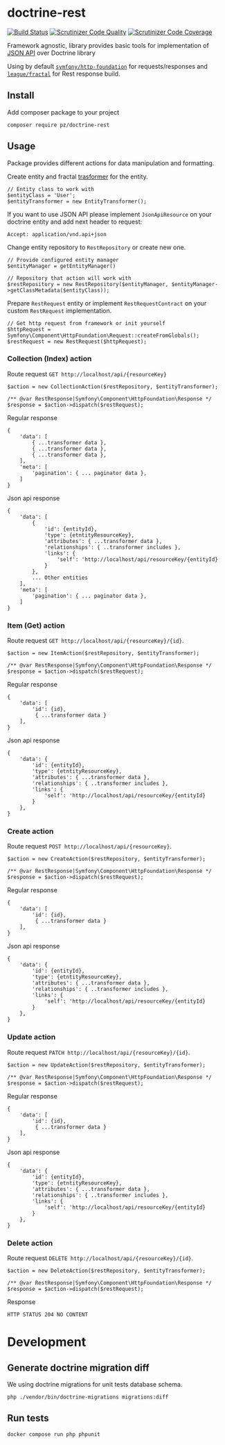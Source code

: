 # doctrine-rest

[![Build Status](https://travis-ci.org/R3VoLuT1OneR/doctrine-rest.svg?branch=master)](https://travis-ci.org/R3VoLuT1OneR/doctrine-rest)
[![Scrutinizer Code Quality](https://scrutinizer-ci.com/g/R3VoLuT1OneR/doctrine-rest/badges/quality-score.png?b=master)](https://scrutinizer-ci.com/g/R3VoLuT1OneR/doctrine-rest?branch=master)
[![Scrutinizer Code Coverage](https://scrutinizer-ci.com/g/R3VoLuT1OneR/doctrine-rest/badges/coverage.png?b=master)](https://scrutinizer-ci.com/g/R3VoLuT1OneR/doctrine-rest?branch=master)

Framework agnostic, library provides basic tools for implementation of [JSON API](http://jsonapi.org/format/) over Doctrine library

Using by default [`symfony/http-foundation`](https://symfony.com/doc/current/components/http_foundation.html) for requests/responses and [`league/fractal`](https://fractal.thephpleague.com/) for Rest response build.

## Install

Add composer package to your project

    composer require pz/doctrine-rest


## Usage

Package provides different actions for data manipulation and formatting.

Create entity and fractal [trasformer](https://fractal.thephpleague.com/transformers/) for the entity.


    // Entity class to work with
    $entityClass = 'User';
    $entityTransformer = new EntityTransformer();

If you want to use JSON API please implement `JsonApiResource` on your doctrine entity and add next header to request:

    Accept: application/vnd.api+json

Change entity repository to `RestRepository` or create new one.

    // Provide configured entity manager
    $entityManager = getEntityManager()

    // Repository that action will work with
    $restRepository = new RestRepository($entityManager, $entityManager->getClassMetadata($entityClass));

Prepare `RestRequest` entity or implement `RestRequestContract` on your custom `RestRequest` implementation.

    // Get http request from framework or init yourself
    $httpRequest = Symfony\Component\HttpFoundation\Request::createFromGlobals();
    $restRequest = new RestRequest($httpRequest);

### Collection (Index) action

Route request `GET http://localhost/api/{resourceKey}`

    $action = new CollectionAction($restRepository, $entityTransformer);

    /** @var RestResponse|Symfony\Component\HttpFoundation\Response */
    $response = $action->dispatch($restRequest);

Regular response

    {
        'data': [
            { ...transformer data },
            { ...transformer data },
            { ...transformer data },
        ],
        'meta': [
            'pagination': { ... paginator data },
        ]
    }

Json api response

    {
        'data': [
            {
                'id': {entityId},
                'type': {etntityResourceKey},
                'attributes': { ...transformer data },
                'relationships': { ..transformer includes },
                'links': {
                    'self': 'http://localhost/api/resourceKey/{entityId}
                }
            },
            ... Other entities
        ],
        'meta': [
            'pagination': { ... paginator data },
        ]
    }

### Item (Get) action

Route request `GET http://localhost/api/{resourceKey}/{id}`.


    $action = new ItemAction($restRepository, $entityTransformer);

    /** @var RestResponse|Symfony\Component\HttpFoundation\Response */
    $response = $action->dispatch($restRequest);

Regular response

    {
        'data': [
            'id': {id},
             { ...transformer data }
        ],
    }

Json api response

    {
        'data': {
            'id': {entityId},
            'type': {etntityResourceKey},
            'attributes': { ...transformer data },
            'relationships': { ..transformer includes },
            'links': {
                'self': 'http://localhost/api/resourceKey/{entityId}
            }
        },
    }

### Create action

Route request `POST http://localhost/api/{resourceKey}`.


    $action = new CreateAction($restRepository, $entityTransformer);

    /** @var RestResponse|Symfony\Component\HttpFoundation\Response */
    $response = $action->dispatch($restRequest);

Regular response

    {
        'data': [
            'id': {id},
             { ...transformer data }
        ],
    }

Json api response

    {
        'data': {
            'id': {entityId},
            'type': {etntityResourceKey},
            'attributes': { ...transformer data },
            'relationships': { ..transformer includes },
            'links': {
                'self': 'http://localhost/api/resourceKey/{entityId}
            }
        },
    }

### Update action

Route request `PATCH http://localhost/api/{resourceKey}/{id}`.


    $action = new UpdateAction($restRepository, $entityTransformer);

    /** @var RestResponse|Symfony\Component\HttpFoundation\Response */
    $response = $action->dispatch($restRequest);

Regular response

    {
        'data': [
            'id': {id},
             { ...transformer data }
        ],
    }

Json api response

    {
        'data': {
            'id': {entityId},
            'type': {etntityResourceKey},
            'attributes': { ...transformer data },
            'relationships': { ..transformer includes },
            'links': {
                'self': 'http://localhost/api/resourceKey/{entityId}
            }
        },
    }

### Delete action

Route request `DELETE http://localhost/api/{resourceKey}/{id}`.


    $action = new DeleteAction($restRepository, $entityTransformer);

    /** @var RestResponse|Symfony\Component\HttpFoundation\Response */
    $response = $action->dispatch($restRequest);

Response

    HTTP STATUS 204 NO CONTENT

# Development

## Generate doctrine migration diff
We using doctrine migrations for unit tests database schema.

```
php ./vendor/bin/doctrine-migrations migrations:diff
```

## Run tests

```shell
docker compose run php phpunit
```

